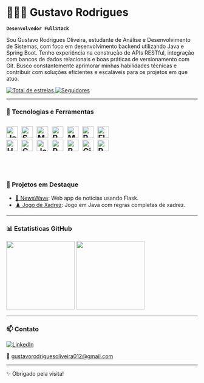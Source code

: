 # 👨🏻‍💻 Gustavo Rodrigues 

**`Desenvolvedor FullStack`**

Sou Gustavo Rodrigues Oliveira, estudante de Análise e Desenvolvimento de Sistemas, com foco em desenvolvimento backend utilizando Java e Spring Boot. Tenho experiência na construção de APIs RESTful, integração com bancos de dados relacionais e boas práticas de versionamento com Git. Busco constantemente aprimorar minhas habilidades técnicas e contribuir com soluções eficientes e escaláveis para os projetos em que atuo.


<p align="left">
  <a href="https://github.com/gustavorodriDEV?tab=repositories&sort=stargazers">
    <img 
      alt="Total de estrelas" 
      title="Total de estrelas GitHub" 
      src="https://custom-icon-badges.demolab.com/github/stars/gustavorodriDEV?color=55960c&style=for-the-badge&labelColor=488207&logo=star&label=estrelas"
    />
  </a>
  <a href="https://github.com/gustavorodriDEV?tab=followers">
    <img 
      alt="Seguidores" 
      title="Me siga no GitHub" 
      src="https://custom-icon-badges.demolab.com/github/followers/gustavorodriDEV?color=236ad3&labelColor=1155ba&style=for-the-badge&logo=github&label=Seguidores&logoColor=white"
    />
  </a>
</p>

---

### 🧠 Tecnologias e Ferramentas

<img alt="Java" width="30px" src="https://cdn.jsdelivr.net/gh/devicons/devicon/icons/java/java-original.svg" />&nbsp;
<img alt="Spring" width="30px" src="https://cdn.jsdelivr.net/gh/devicons/devicon/icons/spring/spring-original.svg" />&nbsp;
<img alt="MySQL" width="30px" src="https://cdn.jsdelivr.net/gh/devicons/devicon/icons/mysql/mysql-original.svg" />&nbsp;
<img alt="PostgreSQL" width="30px" src="https://cdn.jsdelivr.net/gh/devicons/devicon/icons/postgresql/postgresql-original.svg" />&nbsp;
<img alt="MongoDB" width="30px" src="https://cdn.jsdelivr.net/gh/devicons/devicon/icons/mongodb/mongodb-original.svg" />&nbsp;
<img alt="Python" width="30px" src="https://cdn.jsdelivr.net/gh/devicons/devicon/icons/python/python-original.svg" />&nbsp;
<img alt="Flask" width="30px" src="https://cdn.jsdelivr.net/gh/devicons/devicon/icons/flask/flask-original.svg" />&nbsp;<br/>
<img alt="HTML" width="30px" src="https://cdn.jsdelivr.net/gh/devicons/devicon/icons/html5/html5-original.svg" />&nbsp;
<img alt="CSS" width="30px" src="https://cdn.jsdelivr.net/gh/devicons/devicon/icons/css3/css3-original.svg" />&nbsp;
<img alt="JavaScript" width="30px" src="https://cdn.jsdelivr.net/gh/devicons/devicon/icons/javascript/javascript-original.svg" />&nbsp;
<img alt="React" width="30px" src="https://cdn.jsdelivr.net/gh/devicons/devicon/icons/react/react-original.svg" />&nbsp;
<img alt="Bootstrap" width="30px" src="https://cdn.jsdelivr.net/gh/devicons/devicon/icons/bootstrap/bootstrap-original.svg" />&nbsp;
<img alt="Git" width="30px" src="https://cdn.jsdelivr.net/gh/devicons/devicon/icons/git/git-original.svg" />&nbsp;
<img alt="Postman" width="30px" src="https://www.vectorlogo.zone/logos/getpostman/getpostman-icon.svg" />
<br/><br/><br/>
---

### 🚀 Projetos em Destaque

- [📌 NewsWave](https://github.com/gustavorodriDEV/newswave): Web app de notícias usando Flask.
- [♟️ Jogo de Xadrez](https://github.com/gustavorodriDEV/jogoXadrez): Jogo em Java com regras completas de xadrez.

---

### 📊 Estatísticas GitHub

<p>
  <img height="180em" src="https://github-readme-stats.vercel.app/api?username=gustavorodriDEV&show_icons=true&theme=tokyonight&include_all_commits=true&locale=pt-br"/>
  <img height="180em" src="https://github-readme-stats.vercel.app/api/top-langs/?username=gustavorodriDEV&theme=tokyonight&layout=compact&custom_title=Tecnologias&langs_count=8"/>
</p>

---

### 📫 Contato

[![LinkedIn](https://img.shields.io/badge/-LinkedIn-0A66C2?style=for-the-badge&logo=linkedin&logoColor=white)](https://www.linkedin.com/in/gustavo-rodrigues-oliveira-b22652264)

📧 gustavorodriguesoliveira012@gmail.com

---

✨ Obrigado pela visita!
